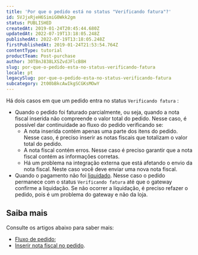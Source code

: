 ```yaml
---
title: 'Por que o pedido está no status "Verificando fatura"?'
id: 5VJjxRjeH6SimiG0Wkk2gm
status: PUBLISHED
createdAt: 2019-01-24T20:45:44.680Z
updatedAt: 2022-07-19T13:18:05.248Z
publishedAt: 2022-07-19T13:18:05.248Z
firstPublishedAt: 2019-01-24T21:53:54.764Z
contentType: tutorial
productTeam: Post-purchase
author: 30TBnJ838LXSZvdJFlcB8H
slug: por-que-o-pedido-esta-no-status-verificando-fatura
locale: pt
legacySlug: por-que-o-pedido-esta-no-status-verificando-fatura
subcategory: 2t00bBkcAwIkgSCGKsMOwY
---
```



Há dois casos em que um pedido entra no status `Verificando fatura` : 

* Quando o pedido foi faturado parcialmente, ou seja, quando a nota fiscal inserida não compreende o valor total do pedido. Nesse caso, é possível dar continuidade ao fluxo do pedido verificando se:
    * A nota inserida contém apenas uma parte dos itens do pedido. Nesse caso, é preciso inserir as notas fiscais que totalizam o valor total do pedido.
    * A nota fiscal contém erros. Nesse caso é preciso garantir que a nota fiscal contém as informações corretas.
    * Há um problema na integração externa que está afetando o envio da nota fiscal. Neste caso você deve enviar uma nova nota fiscal.
* Quando o pagamento não foi [liquidado](https://help.vtex.com/pt/tutorial/configurar-tempo-maximo-para-captura-automatica--7dwcaxrcgcFJUk7umqPBw2). Nesse caso o pedido permanece com o status `Verificando fatura` até que o gateway confirme a liquidação. Se não ocorrer a liquidação, é preciso refazer o pedido, pois é um problema do gateway e não da loja. 

## Saiba mais

Consulte os artigos abaixo para saber mais:

* [Fluxo de pedido](https://help.vtex.com/pt/tutorial/fluxo-de-pedido--tutorials_196);
* [Inserir nota fiscal no pedido](https://help.vtex.com/pt/tutorial/como-inserir-a-nota-fiscal--tutorials_193).
